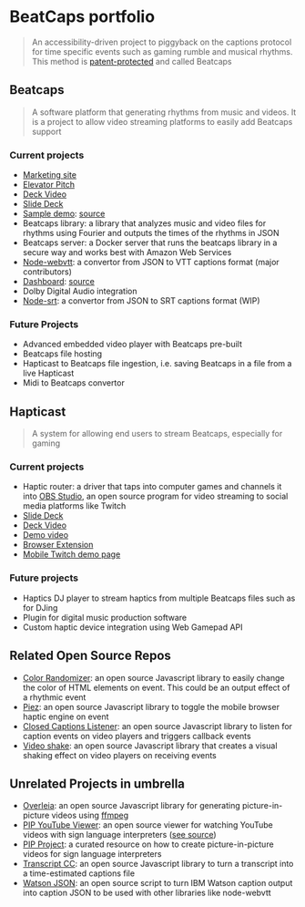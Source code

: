 # BeatCaps portfolio

> An accessibility-driven project to piggyback on the captions protocol for time specific events such as gaming rumble and musical rhythms. This method is [patent-protected](https://patents.google.com/patent/US20200312280A1/en?assignee=Communote+Inc) and called Beatcaps

## Beatcaps

> A software platform that generating rhythms from music and videos. It is a project to allow video streaming platforms to easily add Beatcaps support

### Current projects

* [Marketing site](https://www.beatcaps.io/)
* [Elevator Pitch](https://www.youtube.com/watch?v=RYoDmt7dbLc)
* [Deck Video](https://www.youtube.com/watch?v=HnI-0QQ83-c)
* [Slide Deck](https://docs.google.com/presentation/d/1vXL7tm5E-6_Z_RGkR-nATzPi_T-UWP7j3gzZtstciwk/edit?usp=sharing)
* [Sample demo](https://goatandsheep.github.io/beatcaps-sample/): [source](https://github.com/goatandsheep/beatcaps-sample)
* Beatcaps library: a library that analyzes music and video files for rhythms using Fourier and outputs the times of the rhythms in JSON
* Beatcaps server: a Docker server that runs the beatcaps library in a secure way and works best with Amazon Web Services
* [Node-webvtt](https://github.com/osk/node-webvtt/): a convertor from JSON to VTT captions format (major contributors)
* [Dashboard](https://app.beatcaps.io/): [source](https://github.com/goatandsheep/beatcaps-react)
* Dolby Digital Audio integration
* [Node-srt](https://github.com/goatandsheep/node-srt/): a convertor from JSON to SRT captions format (WIP)

### Future Projects

* Advanced embedded video player with Beatcaps pre-built
* Beatcaps file hosting
* Hapticast to Beatcaps file ingestion, i.e. saving Beatcaps in a file from a live Hapticast
* Midi to Beatcaps convertor

## Hapticast

> A system for allowing end users to stream Beatcaps, especially for gaming

### Current projects

* Haptic router: a driver that taps into computer games and channels it into [OBS Studio](https://obsproject.com/), an open source program for video streaming to social media platforms like Twitch
* [Slide Deck](https://docs.google.com/presentation/d/1TeZfb4tftIsxQ-1Zd-7kaAQG1lgAyOUo6bCtmrGt-NY/edit?usp=sharing)
* [Deck Video](https://www.youtube.com/watch?v=iGXXlaUfa8w)
* [Demo video](https://www.youtube.com/watch?v=J0VdJMUe9lE)
* [Browser Extension](https://gist.github.com/goatandsheep/06c8885aecd0366653e0f8885066e311)
* [Mobile Twitch demo page](https://goatandsheep.github.io/hapticast/)

### Future projects

* Haptics DJ player to stream haptics from multiple Beatcaps files such as for DJing
* Plugin for digital music production software
* Custom haptic device integration using Web Gamepad API

## Related Open Source Repos

* [Color Randomizer](https://github.com/goatandsheep/color-randomizer): an open source Javascript library to easily change the color of HTML elements on event. This could be an output effect of a rhythmic event
* [Piez](https://github.com/goatandsheep/piez): an open source Javascript library to toggle the mobile browser haptic engine on event
* [Closed Captions Listener](https://github.com/goatandsheep/closed-captions-listener): an open source Javascript library to listen for caption events on video players and triggers callback events
* [Video shake](https://github.com/goatandsheep/video-shake): an open source Javascript library that creates a visual shaking effect on video players on receiving events

## Unrelated Projects in umbrella

* [Overleia](https://github.com/goatandsheep/overleia): an open source Javascript library for generating picture-in-picture videos using [ffmpeg](https://ffmpeg.org/)
* [PIP YouTube Viewer](https://goatandsheep.github.io/pip/): an open source viewer for watching YouTube videos with sign language interpreters ([see source](https://github.com/goatandsheep/pip))
* [PIP Project](https://github.com/goatandsheep/pip/wiki): a curated resource on how to create picture-in-picture videos for sign language interpreters 
* [Transcript CC](https://github.com/goatandsheep/transcript-cc): an open source Javascript library to turn a transcript into a time-estimated captions file
* [Watson JSON](https://github.com/goatandsheep/watson-json): an open source script to turn IBM Watson caption output into caption JSON to be used with other libraries like node-webvtt
